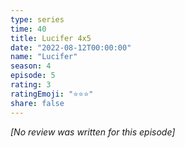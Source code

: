 ```yaml
---
type: series
time: 40
title: Lucifer 4x5
date: "2022-08-12T00:00:00"
name: "Lucifer"
season: 4
episode: 5
rating: 3
ratingEmoji: "⭐️⭐️⭐️"
share: false
---
```


_[No review was written for this episode]_
